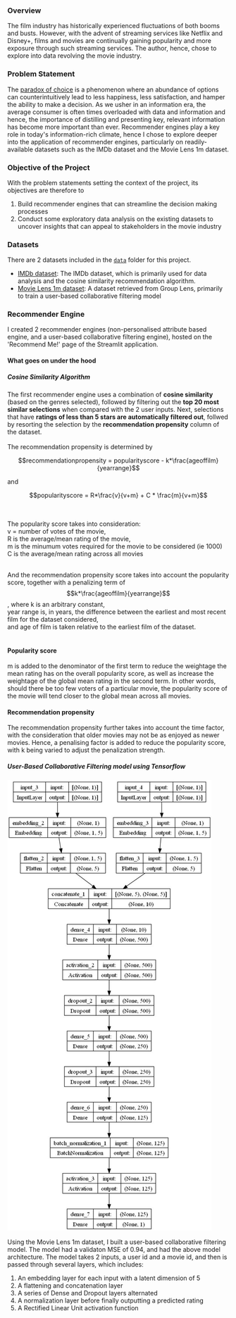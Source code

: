 ### Overview

The film industry has historically experienced fluctuations of both booms and busts. However, with the advent of streaming services like Netflix and Disney+, films and movies are continually gaining popularity and more exposure through such streaming services. The author, hence, chose to explore into data revolving the movie industry. 

### Problem Statement

The [paradox of choice](https://modelthinkers.com/mental-model/paradox-of-choice#:~:text=The%20paradox%20of%20choice%20is,ability%20to%20make%20a%20decision) is a phenomenon where an abundance of options can counterintuitively lead to less happiness, less satisfaction, and hamper the ability to make a decision.
As we usher in an information era, the average consumer is often times overloaded with data and information and hence, the importance of distilling and presenting key, relevant information has become more important than ever. Recommender engines play a key role in today's information-rich climate, hence I chose to explore deeper into the application of recommender engines, particularly on readily-available datasets such as the IMDb dataset and the Movie Lens 1m dataset.


### Objective of the Project
With the problem statements setting the context of the project, its objectives are therefore to
1. Build recommender engines that can streamline the decision making processes
2. Conduct some exploratory data analysis on the existing datasets to uncover insights that can appeal to stakeholders in the movie industry


### Datasets

There are 2 datasets included in the [`data`](./Capstone_Project/data/) folder for this project. 

* [IMDb dataset](./data/movies2013-2023.parquet): The IMDb dataset, which is primarily used for data analysis and the cosine similarity recommendation algorithm.
* [Movie Lens 1m dataset](./data/ML1m_merged.parquet): A dataset retrieved from Group Lens, primarily to train a user-based collaborative filtering model


### Recommender Engine
I created 2 recommender engines (non-personalised attribute based engine, and a user-based collaborative filtering engine), hosted on the 'Recommend Me!' page of the Streamlit application.

#### What goes on under the hood
##### Cosine Similarity Algorithm
The first recommender engine uses a combination of **cosine similarity** (based on the genres selected), followed by filtering out the **top 20 most similar selections** when compared with the 2 user inputs. Next, selections that have **ratings of less than 5 stars are automatically filtered out**, follwed by resorting the selection by the **recommendation propensity** column of the dataset.
<br><br>
The recommendation propensity is determined by 

$$recommendationpropensity = popularityscore - k*\frac{ageoffilm}{yearrange}$$

and 

$$popularityscore = R*\frac{v}{v+m} + C * \frac{m}{v+m}$$

<br><br>
The popularity score takes into consideration:<br>
v = number of votes of the movie, <br>
R is the average/mean rating of the movie, <br>
m is the minumum votes required for the movie to be considered (ie 1000) <br>
C is the average/mean rating across all movies<br><br>

And the recommendation propensity score takes into account the popularity score, together with a penalizing term of $$k*\frac{ageoffilm}{yearrange}$$, 
where k is an arbitrary constant, <br>
year range is, in years, the difference between the earliest and most recent film for the dataset considered, <br>
and age of film is taken relative to the earliest film of the dataset.<br><br>

#### Popularity score
m is added to the denominator of the first term to reduce the weightage the mean rating has on the overall popularity score, as well as increase the weightage of the global mean rating in the second term. In other words, should there be too few voters of a particular movie, the popularity score of the movie will tend closer to the global mean across all movies.

#### Recommendation propensity
The recommendation propensity further takes into account the time factor, with the consideration that older movies may not be as enjoyed as newer movies. Hence, a penalising factor is added to reduce the popularity score, with k being varied to adjust the penalization strength.


##### User-Based Collaborative Filtering model using Tensorflow
![](./Capstone_Project/images/model.jpg)

Using the Movie Lens 1m dataset, I built a user-based collaborative filtering model. The model had a validaton MSE of 0.94, and had the above model architecture. The model takes 2 inputs, a user id and a movie id, and then is passed through several layers, which includes:
1. An embedding layer for each input with a latent dimension of 5
2. A flattening and concatenation layer
3. A series of Dense and Dropout layers alternated
4. A normalization layer before finally outputting a predicted rating
5. A Rectified Linear Unit activation function
